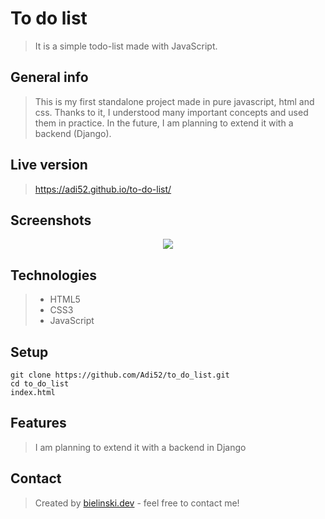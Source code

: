# To do list
> It is a simple todo-list made with JavaScript.



## General info

> This is my first standalone project made in pure javascript, html and css. Thanks to it, I understood many important concepts and used them in practice.
In the future, I am planning to extend it with a backend (Django).

## Live version
> https://adi52.github.io/to-do-list/

## Screenshots

<p align="center">
  <img src="http://g.recordit.co/4cjvqvQ4vY.gif">
</p>


## Technologies
> * HTML5
> * CSS3
> * JavaScript

## Setup
```
git clone https://github.com/Adi52/to_do_list.git
cd to_do_list
index.html
```
## Features
> I am planning to extend it with a backend in Django


## Contact
> Created by [bielinski.dev](http://bielinski.dev) - feel free to contact me!
